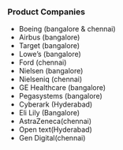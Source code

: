 ### Product Companies

- Boeing (bangalore & chennai)
- Airbus (bangalore)
- Target (bangalore)
- Lowe’s (bangalore)
- Ford (chennai)
- Nielsen (bangalore)
- Nielseniq (chennai)
- GE Healthcare (bangalore)
- Pegasystems (bangalore)
- Cyberark (Hyderabad)
- Eli Lily (Bangalore)
- AstraZeneca(chennai)
- Open text(Hyderabad)
- Gen Digital(chennai)